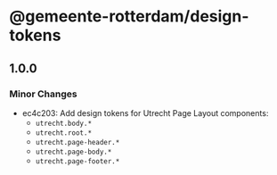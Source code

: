 # @gemeente-rotterdam/design-tokens

## 1.0.0

### Minor Changes

- ec4c203: Add design tokens for Utrecht Page Layout components:
  - `utrecht.body.*`
  - `utrecht.root.*`
  - `utrecht.page-header.*`
  - `utrecht.page-body.*`
  - `utrecht.page-footer.*`
